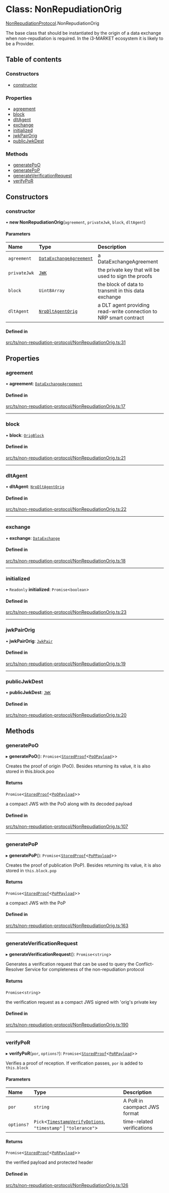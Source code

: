 # Class: NonRepudiationOrig

[NonRepudiationProtocol](../modules/NonRepudiationProtocol.md).NonRepudiationOrig

The base class that should be instantiated by the origin of a data
exchange when non-repudiation is required. In the i3-MARKET ecosystem it is
likely to be a Provider.

## Table of contents

### Constructors

- [constructor](NonRepudiationProtocol.NonRepudiationOrig.md#constructor)

### Properties

- [agreement](NonRepudiationProtocol.NonRepudiationOrig.md#agreement)
- [block](NonRepudiationProtocol.NonRepudiationOrig.md#block)
- [dltAgent](NonRepudiationProtocol.NonRepudiationOrig.md#dltagent)
- [exchange](NonRepudiationProtocol.NonRepudiationOrig.md#exchange)
- [initialized](NonRepudiationProtocol.NonRepudiationOrig.md#initialized)
- [jwkPairOrig](NonRepudiationProtocol.NonRepudiationOrig.md#jwkpairorig)
- [publicJwkDest](NonRepudiationProtocol.NonRepudiationOrig.md#publicjwkdest)

### Methods

- [generatePoO](NonRepudiationProtocol.NonRepudiationOrig.md#generatepoo)
- [generatePoP](NonRepudiationProtocol.NonRepudiationOrig.md#generatepop)
- [generateVerificationRequest](NonRepudiationProtocol.NonRepudiationOrig.md#generateverificationrequest)
- [verifyPoR](NonRepudiationProtocol.NonRepudiationOrig.md#verifypor)

## Constructors

### constructor

• **new NonRepudiationOrig**(`agreement`, `privateJwk`, `block`, `dltAgent`)

#### Parameters

| Name | Type | Description |
| :------ | :------ | :------ |
| `agreement` | [`DataExchangeAgreement`](../interfaces/DataExchangeAgreement.md) | a DataExchangeAgreement |
| `privateJwk` | [`JWK`](../interfaces/JWK.md) | the private key that will be used to sign the proofs |
| `block` | `Uint8Array` | the block of data to transmit in this data exchange |
| `dltAgent` | [`NrpDltAgentOrig`](../interfaces/Signers.NrpDltAgentOrig.md) | a DLT agent providing read-write connection to NRP smart contract |

#### Defined in

[src/ts/non-repudiation-protocol/NonRepudiationOrig.ts:31](https://gitlab.com/i3-market/code/wp3/t3.2/conflict-resolution/non-repudiation-library/-/blob/2c01284/src/ts/non-repudiation-protocol/NonRepudiationOrig.ts#L31)

## Properties

### agreement

• **agreement**: [`DataExchangeAgreement`](../interfaces/DataExchangeAgreement.md)

#### Defined in

[src/ts/non-repudiation-protocol/NonRepudiationOrig.ts:17](https://gitlab.com/i3-market/code/wp3/t3.2/conflict-resolution/non-repudiation-library/-/blob/2c01284/src/ts/non-repudiation-protocol/NonRepudiationOrig.ts#L17)

___

### block

• **block**: [`OrigBlock`](../interfaces/OrigBlock.md)

#### Defined in

[src/ts/non-repudiation-protocol/NonRepudiationOrig.ts:21](https://gitlab.com/i3-market/code/wp3/t3.2/conflict-resolution/non-repudiation-library/-/blob/2c01284/src/ts/non-repudiation-protocol/NonRepudiationOrig.ts#L21)

___

### dltAgent

• **dltAgent**: [`NrpDltAgentOrig`](../interfaces/Signers.NrpDltAgentOrig.md)

#### Defined in

[src/ts/non-repudiation-protocol/NonRepudiationOrig.ts:22](https://gitlab.com/i3-market/code/wp3/t3.2/conflict-resolution/non-repudiation-library/-/blob/2c01284/src/ts/non-repudiation-protocol/NonRepudiationOrig.ts#L22)

___

### exchange

• **exchange**: [`DataExchange`](../interfaces/DataExchange.md)

#### Defined in

[src/ts/non-repudiation-protocol/NonRepudiationOrig.ts:18](https://gitlab.com/i3-market/code/wp3/t3.2/conflict-resolution/non-repudiation-library/-/blob/2c01284/src/ts/non-repudiation-protocol/NonRepudiationOrig.ts#L18)

___

### initialized

• `Readonly` **initialized**: `Promise`<`boolean`\>

#### Defined in

[src/ts/non-repudiation-protocol/NonRepudiationOrig.ts:23](https://gitlab.com/i3-market/code/wp3/t3.2/conflict-resolution/non-repudiation-library/-/blob/2c01284/src/ts/non-repudiation-protocol/NonRepudiationOrig.ts#L23)

___

### jwkPairOrig

• **jwkPairOrig**: [`JwkPair`](../interfaces/JwkPair.md)

#### Defined in

[src/ts/non-repudiation-protocol/NonRepudiationOrig.ts:19](https://gitlab.com/i3-market/code/wp3/t3.2/conflict-resolution/non-repudiation-library/-/blob/2c01284/src/ts/non-repudiation-protocol/NonRepudiationOrig.ts#L19)

___

### publicJwkDest

• **publicJwkDest**: [`JWK`](../interfaces/JWK.md)

#### Defined in

[src/ts/non-repudiation-protocol/NonRepudiationOrig.ts:20](https://gitlab.com/i3-market/code/wp3/t3.2/conflict-resolution/non-repudiation-library/-/blob/2c01284/src/ts/non-repudiation-protocol/NonRepudiationOrig.ts#L20)

## Methods

### generatePoO

▸ **generatePoO**(): `Promise`<[`StoredProof`](../interfaces/StoredProof.md)<[`PoOPayload`](../interfaces/PoOPayload.md)\>\>

Creates the proof of origin (PoO).
Besides returning its value, it is also stored in this.block.poo

#### Returns

`Promise`<[`StoredProof`](../interfaces/StoredProof.md)<[`PoOPayload`](../interfaces/PoOPayload.md)\>\>

a compact JWS with the PoO along with its decoded payload

#### Defined in

[src/ts/non-repudiation-protocol/NonRepudiationOrig.ts:107](https://gitlab.com/i3-market/code/wp3/t3.2/conflict-resolution/non-repudiation-library/-/blob/2c01284/src/ts/non-repudiation-protocol/NonRepudiationOrig.ts#L107)

___

### generatePoP

▸ **generatePoP**(): `Promise`<[`StoredProof`](../interfaces/StoredProof.md)<[`PoPPayload`](../interfaces/PoPPayload.md)\>\>

Creates the proof of publication (PoP).
Besides returning its value, it is also stored in `this.block.pop`

#### Returns

`Promise`<[`StoredProof`](../interfaces/StoredProof.md)<[`PoPPayload`](../interfaces/PoPPayload.md)\>\>

a compact JWS with the PoP

#### Defined in

[src/ts/non-repudiation-protocol/NonRepudiationOrig.ts:163](https://gitlab.com/i3-market/code/wp3/t3.2/conflict-resolution/non-repudiation-library/-/blob/2c01284/src/ts/non-repudiation-protocol/NonRepudiationOrig.ts#L163)

___

### generateVerificationRequest

▸ **generateVerificationRequest**(): `Promise`<`string`\>

Generates a verification request that can be used to query the
Conflict-Resolver Service for completeness of the non-repudiation protocol

#### Returns

`Promise`<`string`\>

the verification request as a compact JWS signed with 'orig's private key

#### Defined in

[src/ts/non-repudiation-protocol/NonRepudiationOrig.ts:190](https://gitlab.com/i3-market/code/wp3/t3.2/conflict-resolution/non-repudiation-library/-/blob/2c01284/src/ts/non-repudiation-protocol/NonRepudiationOrig.ts#L190)

___

### verifyPoR

▸ **verifyPoR**(`por`, `options?`): `Promise`<[`StoredProof`](../interfaces/StoredProof.md)<[`PoRPayload`](../interfaces/PoRPayload.md)\>\>

Verifies a proof of reception.
If verification passes, `por` is added to `this.block`

#### Parameters

| Name | Type | Description |
| :------ | :------ | :------ |
| `por` | `string` | A PoR in caompact JWS format |
| `options?` | `Pick`<[`TimestampVerifyOptions`](../interfaces/TimestampVerifyOptions.md), ``"timestamp"`` \| ``"tolerance"``\> | time-related verifications |

#### Returns

`Promise`<[`StoredProof`](../interfaces/StoredProof.md)<[`PoRPayload`](../interfaces/PoRPayload.md)\>\>

the verified payload and protected header

#### Defined in

[src/ts/non-repudiation-protocol/NonRepudiationOrig.ts:126](https://gitlab.com/i3-market/code/wp3/t3.2/conflict-resolution/non-repudiation-library/-/blob/2c01284/src/ts/non-repudiation-protocol/NonRepudiationOrig.ts#L126)
